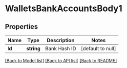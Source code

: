 # WalletsBankAccountsBody1

## Properties
Name | Type | Description | Notes
------------ | ------------- | ------------- | -------------
**Id** | **string** | Bank Hash ID | [default to null]

[[Back to Model list]](../README.md#documentation-for-models) [[Back to API list]](../README.md#documentation-for-api-endpoints) [[Back to README]](../README.md)

